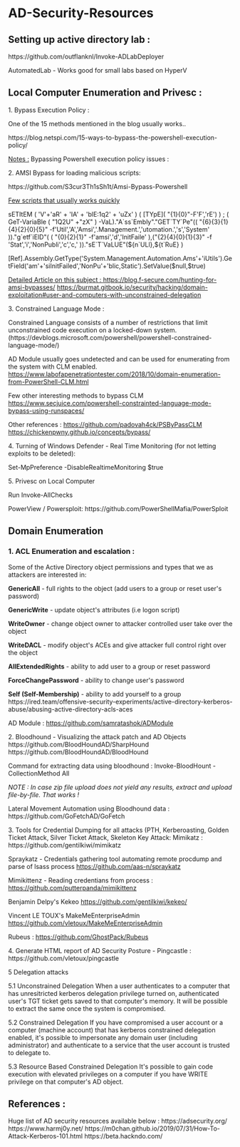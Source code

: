 # AD-Security-Resources

<p><h2>Setting up active directory lab :</h2>
<p>https://github.com/outflanknl/Invoke-ADLabDeployer 
<p> AutomatedLab - Works good for small labs based on HyperV
 
<p><h2>Local Computer Enumeration and Privesc : </h2>

<p>1. Bypass Execution Policy : 

<p>One of the 15 methods mentioned in the blog usually works.. </p>
<p>https://blog.netspi.com/15-ways-to-bypass-the-powershell-execution-policy/

<u>Notes :</u> Bypassing Powershell execution policy issues : </H2>


<p>2. AMSI Bypass for loading malicious scripts:
<p>  https://github.com/S3cur3Th1sSh1t/Amsi-Bypass-Powershell </p>
<u>Few scripts that usually works quickly </u>
<p>sETItEM ( 'V'+'aR' + 'IA' + 'blE:1q2' + 'uZx' ) ( [TYpE]( "{1}{0}"-F'F','rE') ) ; ( GeT-VariaBle ( "1Q2U" +"zX" ) -VaL)."A`ss`Embly"."GET`TY`Pe"(( "{6}{3}{1}{4}{2}{0}{5}" -f'Util','A','Amsi','.Management.','utomation.','s','System' ))."g`etf`iElD"( ( "{0}{2}{1}" -f'amsi','d','InitFaile' ),("{2}{4}{0}{1}{3}" -f 'Stat','i','NonPubli','c','c,' ))."sE`T`VaLUE"(${n`ULl},${t`RuE} ) </p>

<p>[Ref].Assembly.GetType('System.Management.Automation.Ams'+'iUtils').GetField('am'+'siInitFailed','NonPu'+'blic,Static').SetValue($null,$true)</p>

<u>Detailed Article on this subject : </u>
https://blog.f-secure.com/hunting-for-amsi-bypasses/
https://burmat.gitbook.io/security/hacking/domain-exploitation#user-and-computers-with-unconstrained-delegation

<p>3. Constrained Language Mode :</p> 
Constrained Language consists of a number of restrictions that limit unconstrained code execution on a locked-down system.  (https://devblogs.microsoft.com/powershell/powershell-constrained-language-mode/)

AD Module usually goes undetected and can be used for enumerating from the system with CLM enabled.
https://www.labofapenetrationtester.com/2018/10/domain-enumeration-from-PowerShell-CLM.html

Few other interesting methods to bypass CLM 
https://www.secjuice.com/powershell-constrainted-language-mode-bypass-using-runspaces/

Other references : 
https://github.com/padovah4ck/PSByPassCLM
https://chickenpwny.github.io/concepts/bypass/

<p>4. Turning of Windows Defender - Real Time Monitoring (for not letting exploits to be deleted):</p>
Set-MpPreference -DisableRealtimeMonitoring $true

<p>5. Privesc on Local Computer </p>
Run Invoke-AllChecks 
<p>PowerView / Powersploit: https://github.com/PowerShellMafia/PowerSploit</p>


<H2>Domain Enumeration</h2>

<p><h3>1. ACL Enumeration and escalation :</h3></p>
<p>Some of the Active Directory object permissions and types that we as attackers are interested in:</p>
<p><b>GenericAll</b> - full rights to the object (add users to a group or reset user's password)
<p><b>GenericWrite</b> - update object's attributes (i.e logon script)
<p><b>WriteOwner</b> - change object owner to attacker controlled user take over the object
<p><b>WriteDACL</b> - modify object's ACEs and give attacker full control right over the object
<p><b>AllExtendedRights</b> - ability to add user to a group or reset password
<p><b>ForceChangePassword</b> - ability to change user's password
<p><b>Self (Self-Membership)</b> - ability to add yourself to a group
https://ired.team/offensive-security-experiments/active-directory-kerberos-abuse/abusing-active-directory-acls-aces

AD Module :
  https://github.com/samratashok/ADModule

<p>2. Bloodhound - Visualizing the attack patch and AD Objects
  https://github.com/BloodHoundAD/SharpHound
  https://github.com/BloodHoundAD/BloodHound

<p>Command for extracting data using bloodhound :
Invoke-BloodHount -CollectionMethod All </p>
<p><i>NOTE : In case zip file upload does not yield any results, extract and upload file-by-file. That works ! </i></p>
<p> Lateral Movement Automation using Bloodhound data :   https://github.com/GoFetchAD/GoFetch</p>

<p>3. Tools for Credential Dumping for all attacks (PTH, Kerberoasting, Golden Ticket Attack, Silver Ticket Attack, Skeleton Key Attack:
Mimikatz : https://github.com/gentilkiwi/mimikatz

Spraykatz - Credentials gathering tool automating remote procdump and parse of lsass process
  https://github.com/aas-n/spraykatz

Mimikittenz - Reading credentians from process :
  https://github.com/putterpanda/mimikittenz

Benjamin Delpy's Kekeo 
  https://github.com/gentilkiwi/kekeo/

Vincent LE TOUX's MakeMeEnterpriseAdmin
  https://github.com/vletoux/MakeMeEnterpriseAdmin

Rubeus :
  https://github.com/GhostPack/Rubeus

<p>4. Generate HTML report of AD Security Posture - Pingcastle :
  https://github.com/vletoux/pingcastle

<p>5 Delegation attacks 

<p>5.1 Unconstrained Delegation
When a user authenticates to a computer that has unresitricted kerberos delegation privilege turned on, authenticated user's TGT ticket gets saved to that computer's memory. It will be possible to extract the same once the system is compromised.
 
<p>5.2 Constrained Delegation
If you have compromised a user account or a computer (machine account) that has kerberos constrained delegation enabled, it's possible to impersonate any domain user (including administrator) and authenticate to a service that the user account is trusted to delegate to.

<p>5.3 Resource Based Constrained Delegation
It's possible to gain code execution with elevated privileges on a computer if you have WRITE privilege on that computer's AD object.
 
<p><h2> References : </h2>
Huge list of AD security resources available below :
  https://adsecurity.org/
  https://www.harmj0y.net/
  https://m0chan.github.io/2019/07/31/How-To-Attack-Kerberos-101.html
  https://beta.hackndo.com/


